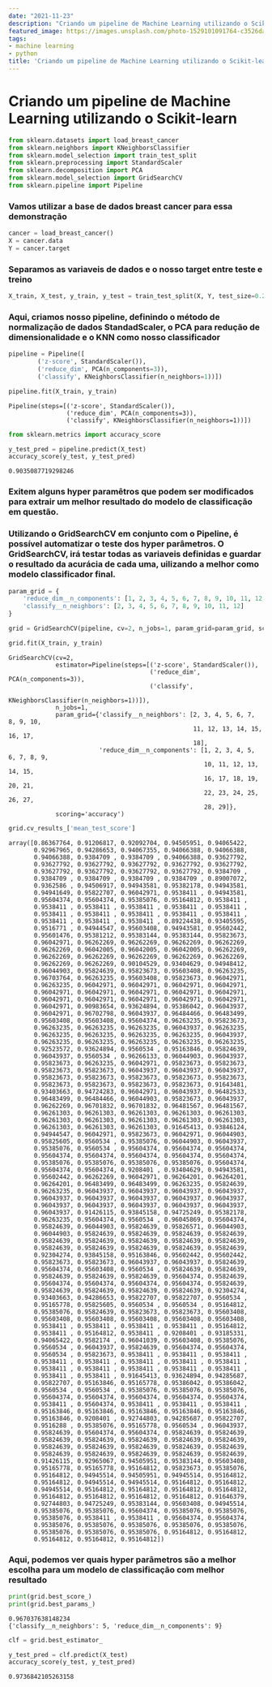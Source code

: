 ```yaml
---
date: "2021-11-23"
description: "Criando um pipeline de Machine Learning utilizando o Scikit-learn para prever o cancer de mama"
featured_image: https://images.unsplash.com/photo-1529101091764-c3526daf38fe?ixid=MXwxMjA3fDB8MHxzZWFyY2h8MzF8fG1hY2hpbmUlMjBsZWFybmluZ3xlbnwwfHwwfA%3D%3D&ixlib=rb-1.2.1&auto=format&fit=crop&w=500&q=60
tags:
- machine learning
- python
title: 'Criando um pipeline de Machine Learning utilizando o Scikit-learn'
---
```


# Criando um pipeline de Machine Learning utilizando o Scikit-learn


```python
from sklearn.datasets import load_breast_cancer
from sklearn.neighbors import KNeighborsClassifier
from sklearn.model_selection import train_test_split
from sklearn.preprocessing import StandardScaler
from sklearn.decomposition import PCA
from sklearn.model_selection import GridSearchCV
from sklearn.pipeline import Pipeline
```

### Vamos utilizar a base de dados breast cancer para essa demonstração


```python
cancer = load_breast_cancer()
X = cancer.data
Y = cancer.target
```

### Separamos as variaveis de dados e o nosso target entre teste e treino


```python
X_train, X_test, y_train, y_test = train_test_split(X, Y, test_size=0.2, shuffle=True, stratify=Y)
```

### Aqui, criamos nosso pipeline, definindo o método de normalização de dados StandadScaler, o PCA para redução de dimensionalidade e o KNN como nosso classificador


```python
pipeline = Pipeline([
        ('z-score', StandardScaler()),
        ('reduce_dim', PCA(n_components=3)),
        ('classify', KNeighborsClassifier(n_neighbors=1))])
```


```python
pipeline.fit(X_train, y_train)
```




    Pipeline(steps=[('z-score', StandardScaler()),
                    ('reduce_dim', PCA(n_components=3)),
                    ('classify', KNeighborsClassifier(n_neighbors=1))])




```python
from sklearn.metrics import accuracy_score

y_test_pred = pipeline.predict(X_test)
accuracy_score(y_test, y_test_pred)
```




    0.9035087719298246



### Exitem alguns hyper paramêtros que podem ser modificados para extrair um melhor resultado do modelo de classificação em questão.

### Utilizando o GridSearchCV em conjunto com o Pipeline, é possível automatizar o teste dos hyper parâmetros. O GridSearchCV, irá testar todas as variaveis definidas e guardar o resultado da acurácia de cada uma, uilizando a melhor como modelo classificador final.


```python
param_grid = {
    'reduce_dim__n_components': [1, 2, 3, 4, 5, 6, 7, 8, 9, 10, 11, 12, 13, 14, 15, 16, 17, 18, 19, 20],
    'classify__n_neighbors': [2, 3, 4, 5, 6, 7, 8, 9, 10, 11, 12]
}

grid = GridSearchCV(pipeline, cv=2, n_jobs=1, param_grid=param_grid, scoring='accuracy')
```


```python
grid.fit(X_train, y_train)
```




    GridSearchCV(cv=2,
                 estimator=Pipeline(steps=[('z-score', StandardScaler()),
                                           ('reduce_dim', PCA(n_components=3)),
                                           ('classify',
                                            KNeighborsClassifier(n_neighbors=1))]),
                 n_jobs=1,
                 param_grid={'classify__n_neighbors': [2, 3, 4, 5, 6, 7, 8, 9, 10,
                                                       11, 12, 13, 14, 15, 16, 17,
                                                       18],
                             'reduce_dim__n_components': [1, 2, 3, 4, 5, 6, 7, 8, 9,
                                                          10, 11, 12, 13, 14, 15,
                                                          16, 17, 18, 19, 20, 21,
                                                          22, 23, 24, 25, 26, 27,
                                                          28, 29]},
                 scoring='accuracy')




```python
grid.cv_results_['mean_test_score']
```




    array([0.86367764, 0.91206817, 0.92092704, 0.94505951, 0.94065422,
           0.92967965, 0.94286653, 0.94067355, 0.94066388, 0.94066388,
           0.94066388, 0.9384709 , 0.9384709 , 0.94066388, 0.93627792,
           0.93627792, 0.93627792, 0.93627792, 0.93627792, 0.93627792,
           0.93627792, 0.93627792, 0.93627792, 0.93627792, 0.9384709 ,
           0.9384709 , 0.9384709 , 0.9384709 , 0.9384709 , 0.89007072,
           0.9362586 , 0.94506917, 0.94943581, 0.95382178, 0.94943581,
           0.94941649, 0.95822707, 0.96042971, 0.9538411 , 0.94943581,
           0.95604374, 0.95604374, 0.95385076, 0.95164812, 0.9538411 ,
           0.9538411 , 0.9538411 , 0.9538411 , 0.9538411 , 0.9538411 ,
           0.9538411 , 0.9538411 , 0.9538411 , 0.9538411 , 0.9538411 ,
           0.9538411 , 0.9538411 , 0.9538411 , 0.89224438, 0.93405595,
           0.9516771 , 0.94944547, 0.95603408, 0.94943581, 0.95602442,
           0.95601476, 0.95381212, 0.95383144, 0.95383144, 0.95823673,
           0.96042971, 0.96262269, 0.96262269, 0.96262269, 0.96262269,
           0.96262269, 0.96042005, 0.96042005, 0.96042005, 0.96262269,
           0.96262269, 0.96262269, 0.96262269, 0.96262269, 0.96262269,
           0.96262269, 0.96262269, 0.90104529, 0.93404629, 0.94948412,
           0.96044903, 0.95824639, 0.95823673, 0.95603408, 0.96263235,
           0.96703764, 0.96263235, 0.95603408, 0.95823673, 0.96042971,
           0.96263235, 0.96042971, 0.96042971, 0.96042971, 0.96042971,
           0.96042971, 0.96042971, 0.96042971, 0.96042971, 0.96042971,
           0.96042971, 0.96042971, 0.96042971, 0.96042971, 0.96042971,
           0.96042971, 0.90983654, 0.93624894, 0.95386042, 0.96043937,
           0.96042971, 0.96702798, 0.96043937, 0.96484466, 0.96483499,
           0.95603408, 0.95603408, 0.95604374, 0.96263235, 0.95823673,
           0.96263235, 0.96263235, 0.96263235, 0.96043937, 0.96263235,
           0.96263235, 0.96263235, 0.96263235, 0.96263235, 0.96043937,
           0.96263235, 0.96263235, 0.96263235, 0.96263235, 0.96263235,
           0.92523572, 0.93624894, 0.9560534 , 0.95163846, 0.95824639,
           0.96043937, 0.9560534 , 0.96266133, 0.96044903, 0.96043937,
           0.95823673, 0.96263235, 0.96042971, 0.95823673, 0.95823673,
           0.95823673, 0.95823673, 0.96043937, 0.96043937, 0.96043937,
           0.95823673, 0.95823673, 0.95823673, 0.95823673, 0.95823673,
           0.95823673, 0.95823673, 0.95823673, 0.95823673, 0.91643481,
           0.93403663, 0.94724283, 0.96042971, 0.96043937, 0.96482533,
           0.96483499, 0.96484466, 0.96044903, 0.95823673, 0.96043937,
           0.96262269, 0.96701832, 0.96701832, 0.96481567, 0.96481567,
           0.96261303, 0.96261303, 0.96261303, 0.96261303, 0.96261303,
           0.96261303, 0.96261303, 0.96261303, 0.96261303, 0.96261303,
           0.96261303, 0.96261303, 0.96261303, 0.91645413, 0.93846124,
           0.94944547, 0.96042971, 0.95823673, 0.96042971, 0.96044903,
           0.95825605, 0.9560534 , 0.95385076, 0.96044903, 0.96043937,
           0.95385076, 0.9560534 , 0.95604374, 0.95604374, 0.95604374,
           0.95604374, 0.95604374, 0.95604374, 0.95604374, 0.95604374,
           0.95385076, 0.95385076, 0.95385076, 0.95385076, 0.95604374,
           0.95604374, 0.95604374, 0.9208401 , 0.93404629, 0.94943581,
           0.95602442, 0.96262269, 0.96042971, 0.96264201, 0.96264201,
           0.96264201, 0.96483499, 0.96483499, 0.96263235, 0.95824639,
           0.96263235, 0.96043937, 0.96043937, 0.96043937, 0.96043937,
           0.96043937, 0.96043937, 0.96043937, 0.96043937, 0.96043937,
           0.96043937, 0.96043937, 0.96043937, 0.96043937, 0.96043937,
           0.96043937, 0.91426115, 0.93845158, 0.94725249, 0.95382178,
           0.96263235, 0.95604374, 0.9560534 , 0.96045869, 0.95604374,
           0.95824639, 0.96044903, 0.95824639, 0.95826571, 0.96044903,
           0.96044903, 0.95824639, 0.95824639, 0.95824639, 0.95824639,
           0.95824639, 0.95824639, 0.95824639, 0.95824639, 0.95824639,
           0.95824639, 0.95824639, 0.95824639, 0.95824639, 0.95824639,
           0.92304274, 0.93845158, 0.95163846, 0.95602442, 0.95602442,
           0.95823673, 0.95823673, 0.96043937, 0.96043937, 0.95824639,
           0.95604374, 0.95603408, 0.9560534 , 0.95824639, 0.95824639,
           0.95824639, 0.95824639, 0.95824639, 0.95604374, 0.95824639,
           0.95604374, 0.95604374, 0.95604374, 0.95604374, 0.95824639,
           0.95824639, 0.95824639, 0.95824639, 0.95824639, 0.92304274,
           0.93403663, 0.94286653, 0.95822707, 0.95822707, 0.9560534 ,
           0.95165778, 0.95825605, 0.9560534 , 0.9560534 , 0.95164812,
           0.95385076, 0.95824639, 0.95823673, 0.95823673, 0.95603408,
           0.95603408, 0.95603408, 0.95603408, 0.95603408, 0.95603408,
           0.9538411 , 0.9538411 , 0.9538411 , 0.9538411 , 0.95164812,
           0.9538411 , 0.95164812, 0.9538411 , 0.9208401 , 0.93185331,
           0.94065422, 0.9582174 , 0.96041039, 0.95603408, 0.95385076,
           0.9560534 , 0.96043937, 0.95824639, 0.95604374, 0.95604374,
           0.9560534 , 0.95823673, 0.9538411 , 0.9538411 , 0.9538411 ,
           0.9538411 , 0.9538411 , 0.9538411 , 0.9538411 , 0.9538411 ,
           0.9538411 , 0.9538411 , 0.9538411 , 0.9538411 , 0.9538411 ,
           0.9538411 , 0.9538411 , 0.91645413, 0.93624894, 0.94285687,
           0.95822707, 0.95163846, 0.95165778, 0.95386042, 0.95386042,
           0.9560534 , 0.9560534 , 0.95385076, 0.95385076, 0.95385076,
           0.95604374, 0.95604374, 0.95604374, 0.95604374, 0.95604374,
           0.9538411 , 0.95604374, 0.9538411 , 0.9538411 , 0.9538411 ,
           0.95163846, 0.95163846, 0.95163846, 0.95163846, 0.95163846,
           0.95163846, 0.9208401 , 0.92744803, 0.94285687, 0.95822707,
           0.9516288 , 0.95385076, 0.95165778, 0.9560534 , 0.96043937,
           0.95824639, 0.95604374, 0.95604374, 0.95824639, 0.95824639,
           0.95824639, 0.95824639, 0.95824639, 0.95824639, 0.95824639,
           0.95824639, 0.95824639, 0.95824639, 0.95824639, 0.95824639,
           0.95824639, 0.95824639, 0.95824639, 0.95824639, 0.95824639,
           0.91426115, 0.92965067, 0.94505951, 0.95383144, 0.95603408,
           0.95165778, 0.95165778, 0.95164812, 0.95823673, 0.95385076,
           0.95164812, 0.94945514, 0.94505951, 0.94945514, 0.95164812,
           0.95164812, 0.94945514, 0.94945514, 0.95164812, 0.95164812,
           0.94945514, 0.95164812, 0.95164812, 0.95164812, 0.95164812,
           0.95164812, 0.95164812, 0.95164812, 0.95164812, 0.91646379,
           0.92744803, 0.94725249, 0.95383144, 0.95603408, 0.94945514,
           0.95385076, 0.95385076, 0.95604374, 0.95385076, 0.95385076,
           0.95385076, 0.9538411 , 0.9538411 , 0.95604374, 0.95604374,
           0.95385076, 0.95385076, 0.95385076, 0.95385076, 0.95385076,
           0.95385076, 0.95385076, 0.95385076, 0.95164812, 0.95164812,
           0.95164812, 0.95164812, 0.95164812])



### Aqui, podemos ver quais hyper parâmetros são a melhor escolha para um modelo de classificação com melhor resultado


```python
print(grid.best_score_)
print(grid.best_params_)
```

    0.967037638148234
    {'classify__n_neighbors': 5, 'reduce_dim__n_components': 9}
    


```python
clf = grid.best_estimator_
```


```python
y_test_pred = clf.predict(X_test)
accuracy_score(y_test, y_test_pred)
```




    0.9736842105263158


